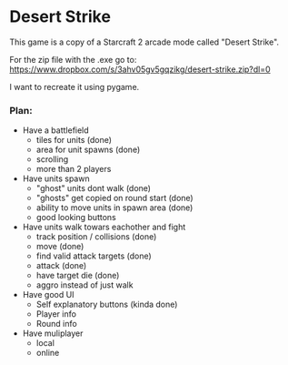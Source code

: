 # Desert Strike

This game is a copy of a Starcraft 2 arcade mode called "Desert Strike".

For the zip file with the .exe go to:
https://www.dropbox.com/s/3ahv05gv5gqzikg/desert-strike.zip?dl=0

I want to recreate it using pygame.

### Plan:
* Have a battlefield
  * tiles for units (done)
  * area for unit spawns (done)
  * scrolling
  * more than 2 players
* Have units spawn
  * "ghost" units dont walk (done)
  * "ghosts" get copied on round start (done)
  * ability to move units in spawn area (done)
  * good looking buttons
* Have units walk towars eachother and fight
  * track position / collisions (done)
  * move (done)
  * find valid attack targets (done)
  * attack (done)
  * have target die (done)
  * aggro instead of just walk
* Have good UI
  * Self explanatory buttons (kinda done)
  * Player info
  * Round info
* Have muliplayer
  * local
  * online
